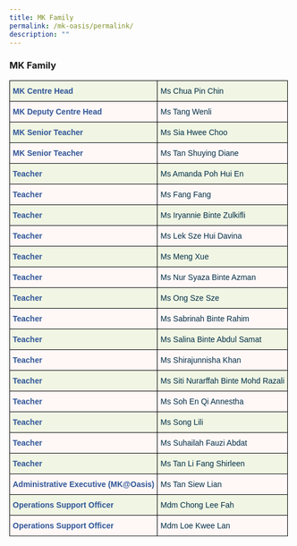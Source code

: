 ```yaml
---
title: MK Family
permalink: /mk-oasis/permalink/
description: ""
---
```

### MK Family

<style type="text/css">
.tg  {border-collapse:collapse;border-spacing:0;}
.tg td{border-color:black;border-style:solid;border-width:1px;font-family:Arial, sans-serif;font-size:14px;
  overflow:hidden;padding:10px 5px;word-break:normal;}
.tg th{border-color:black;border-style:solid;border-width:1px;font-family:Arial, sans-serif;font-size:14px;
  font-weight:normal;overflow:hidden;padding:10px 5px;word-break:normal;}
.tg .tg-dv6r{background-color:#F1F6E4;color:#2F5597;font-weight:bold;text-align:left;vertical-align:top}
.tg .tg-j74v{background-color:#F1F6E4;color:#002D46;font-weight:normal;text-align:left;vertical-align:top}
.tg .tg-8com{background-color:#FFF8F7;color:#2F5597;font-weight:bold;text-align:left;vertical-align:top}
.tg .tg-1d14{background-color:#FFF8F7;color:#002D46;font-weight:normal;text-align:left;vertical-align:top}
</style>
<table class="tg">
<thead>
  <tr>
    <th class="tg-dv6r">MK Centre Head</th>
    <th class="tg-j74v">Ms Chua Pin Chin</th>
</tr>
	</thead>
<tbody>
  <tr>
    <td class="tg-8com">MK Deputy Centre Head</td>
    <td class="tg-1d14">Ms Tang Wenli</td>
  </tr>
	<tr>
    <td class="tg-dv6r">MK Senior Teacher</td>
    <td class="tg-j74v">Ms Sia Hwee Choo</td>
  </tr>
	<tr>
    <td class="tg-8com">MK Senior Teacher</td>
    <td class="tg-1d14">Ms Tan Shuying Diane</td>
  </tr>
	<tr>
    <td class="tg-dv6r">Teacher</td>
    <td class="tg-j74v">Ms Amanda Poh Hui En</td>
  </tr>
  <tr>
    <td class="tg-8com">Teacher</td>
    <td class="tg-1d14">Ms Fang Fang</td>
  </tr>
  <tr>
    <td class="tg-dv6r">Teacher<br></td>
    <td class="tg-j74v">Ms Iryannie Binte Zulkifli<br></td>
  </tr>
  <tr>
    <td class="tg-8com">Teacher</td>
    <td class="tg-1d14">Ms Lek Sze Hui Davina</td>
  </tr>
  <tr>
    <td class="tg-dv6r">Teacher</td>
    <td class="tg-j74v">Ms Meng Xue</td>
  </tr>
  <tr>
    <td class="tg-8com">Teacher<br></td>
    <td class="tg-1d14">Ms Nur Syaza Binte Azman<br></td>
  </tr>
  <tr>
    <td class="tg-dv6r">Teacher</td>
    <td class="tg-j74v">Ms Ong Sze Sze</td>
  </tr>
  <tr>
    <td class="tg-8com">Teacher</td>
    <td class="tg-1d14">Ms Sabrinah Binte Rahim</td>
  </tr>
  <tr>
    <td class="tg-dv6r">Teacher</td>
    <td class="tg-j74v">Ms Salina Binte Abdul Samat</td>
  </tr>
  <tr>
    <td class="tg-8com">Teacher<br></td>
    <td class="tg-1d14">Ms Shirajunnisha Khan</td>
  </tr>
  <tr>
    <td class="tg-dv6r">Teacher</td>
    <td class="tg-j74v">Ms Siti Nurarffah Binte Mohd Razali</td>
  </tr>
  <tr>
    <td class="tg-8com">Teacher</td>
    <td class="tg-1d14">Ms Soh En Qi Annestha</td>
  </tr>
	<tr>
    <td class="tg-dv6r">Teacher</td>
    <td class="tg-j74v">Ms Song Lili</td>
  </tr>
	<tr>
    <td class="tg-8com">Teacher</td>
    <td class="tg-1d14">Ms Suhailah Fauzi Abdat</td>
  </tr>
	<tr>
    <td class="tg-dv6r">Teacher</td>
    <td class="tg-j74v">Ms Tan Li Fang Shirleen</td>
  </tr>
	<tr>
	  <td class="tg-8com">Administrative Executive (MK@Oasis)</td>
    <td class="tg-1d14">Ms Tan Siew Lian</td>
	</tr>
	<tr>
	  <td class="tg-dv6r">Operations Support Officer</td>
    <td class="tg-j74v">Mdm Chong Lee Fah</td>
	</tr>
	<tr>
	  <td class="tg-8com">Operations Support Officer</td>
    <td class="tg-1d14">Mdm Loe Kwee Lan</td>
  </tr>
	<tr>
</tbody>
</table>